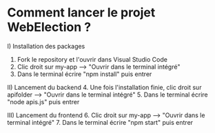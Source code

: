 # Comment lancer le projet WebElection ?

I) Installation des packages
1. Fork le repository et l'ouvrir dans Visual Studio Code
2. Clic droit sur my-app --> "Ouvrir dans le terminal intégré"
3. Dans le terminal écrire "npm install" puis entrer

II) Lancement du backend
4. Une fois l'installation finie, clic droit sur apifolder --> "Ouvrir dans le terminal intégré"
5. Dans le terminal écrire "node apis.js" puis entrer

III) Lancement du frontend
6. Clic droit sur my-app --> "Ouvrir dans le terminal intégré"
7. Dans le terminal écrire "npm start" puis entrer